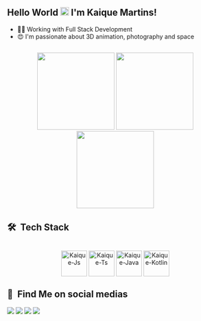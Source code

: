 ## Hello World <img src="https://raw.githubusercontent.com/kaueMarques/kaueMarques/master/hi.gif" height="20px" width="20px"> I'm Kaique Martins!

- 👨‍💻 Working with Full Stack Development
- 😍 I'm passionate about 3D animation, photography and space
##
<div align="center">
  <img height="180em" src="https://github-profile-summary-cards.vercel.app/api/cards/profile-details?username=kaiquemf&theme=github_dark"/> 
  <img height="180em" src="https://github-readme-stats.vercel.app/api/top-langs/?username=kaiquemf&layout=compact&langs_count=7&theme=github_dark&hide_border=true"/> 
  <img height="180em" src="https://github-readme-stats.vercel.app/api?username=kaiquemf&show_icons=true&theme=github_dark&include_all_commits=true&count_private=false&hide_border=true"/>

</div>

## 🛠 &nbsp;Tech Stack
  <div align="center" style="display: inline_block"><br>
  <img align="center" alt="Kaique-Js" height="60" width="60" src="https://cdn.jsdelivr.net/gh/devicons/devicon/icons/javascript/javascript-original.svg" />
  <img align="center" alt="Kaique-Ts" height="60" width="60" src="https://cdn.jsdelivr.net/gh/devicons/devicon/icons/typescript/typescript-original.svg" />
  <img align="center" alt="Kaique-Java" height="60" width="60" src="https://cdn.jsdelivr.net/gh/devicons/devicon/icons/java/java-original.svg" />
  <img align="center" alt="Kaique-Kotlin" height="60" width="60" src="https://cdn.jsdelivr.net/gh/devicons/devicon/icons/kotlin/kotlin-original.svg" />
</div>
  
## 🔎 &nbsp;Find Me on social medias
  </div>
  <a href="https://www.instagram.com/_martiinnss/" target="_blank"><img src="https://img.shields.io/badge/-Instagram-%23E4405F?style=for-the-badge&logo=instagram&logoColor=white" target="_blank"></a>
  <a href = "mailto:contatokaiquemartinsdasilvaferreira@gmail.com"><img src="https://img.shields.io/badge/-Gmail-%23333?style=for-the-badge&logo=gmail&logoColor=white" target="_blank"></a>
  <a href="https://www.linkedin.com/in/kaique-martins-449a041a3/" target="_blank"><img src="https://img.shields.io/badge/-LinkedIn-%230077B5?style=for-the-badge&logo=linkedin&logoColor=white" target="_blank"></a>
  <a href="https://steamcommunity.com/id/skyez3ra/" target="_blanck"><img src="https://img.shields.io/badge/Steam-000000?style=for-the-badge&logo=steam&logoColor=white"
</div>
